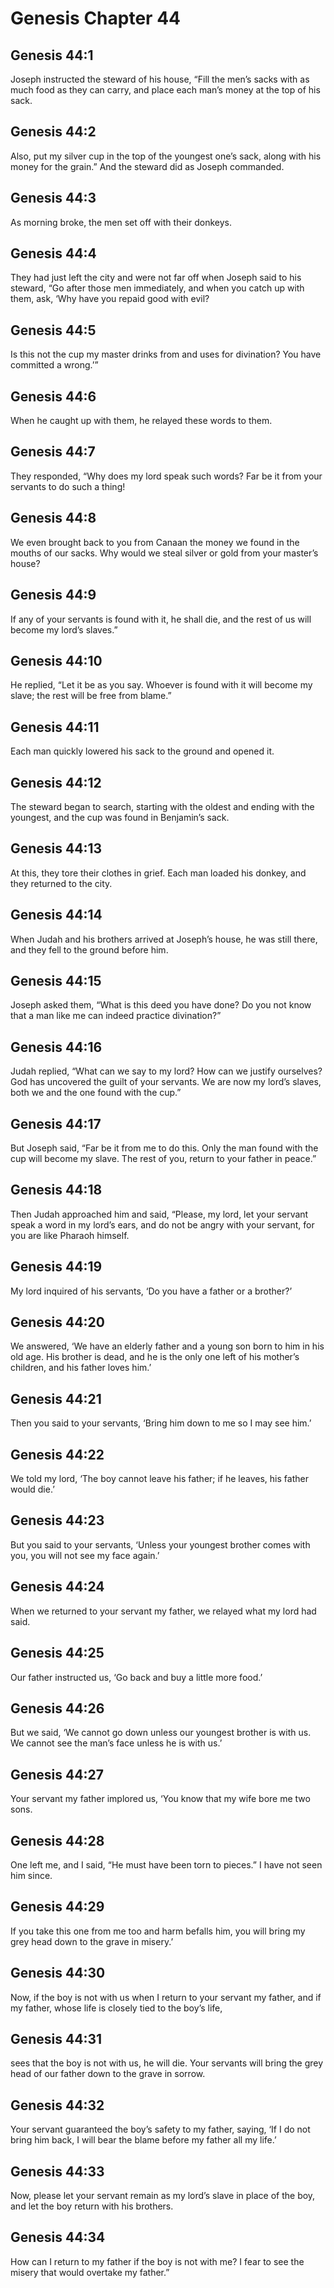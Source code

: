 # Genesis Chapter 44

## Genesis 44:1

Joseph instructed the steward of his house, “Fill the men’s sacks with as much food as they can carry, and place each man’s money at the top of his sack.

## Genesis 44:2

Also, put my silver cup in the top of the youngest one’s sack, along with his money for the grain.” And the steward did as Joseph commanded.

## Genesis 44:3

As morning broke, the men set off with their donkeys.

## Genesis 44:4

They had just left the city and were not far off when Joseph said to his steward, “Go after those men immediately, and when you catch up with them, ask, ‘Why have you repaid good with evil?

## Genesis 44:5

Is this not the cup my master drinks from and uses for divination? You have committed a wrong.’”

## Genesis 44:6

When he caught up with them, he relayed these words to them.

## Genesis 44:7

They responded, “Why does my lord speak such words? Far be it from your servants to do such a thing!

## Genesis 44:8

We even brought back to you from Canaan the money we found in the mouths of our sacks. Why would we steal silver or gold from your master’s house?

## Genesis 44:9

If any of your servants is found with it, he shall die, and the rest of us will become my lord’s slaves.”

## Genesis 44:10

He replied, “Let it be as you say. Whoever is found with it will become my slave; the rest will be free from blame.”

## Genesis 44:11

Each man quickly lowered his sack to the ground and opened it.

## Genesis 44:12

The steward began to search, starting with the oldest and ending with the youngest, and the cup was found in Benjamin’s sack.

## Genesis 44:13

At this, they tore their clothes in grief. Each man loaded his donkey, and they returned to the city.

## Genesis 44:14

When Judah and his brothers arrived at Joseph’s house, he was still there, and they fell to the ground before him.

## Genesis 44:15

Joseph asked them, “What is this deed you have done? Do you not know that a man like me can indeed practice divination?”

## Genesis 44:16

Judah replied, “What can we say to my lord? How can we justify ourselves? God has uncovered the guilt of your servants. We are now my lord’s slaves, both we and the one found with the cup.”

## Genesis 44:17

But Joseph said, “Far be it from me to do this. Only the man found with the cup will become my slave. The rest of you, return to your father in peace.”

## Genesis 44:18

Then Judah approached him and said, “Please, my lord, let your servant speak a word in my lord’s ears, and do not be angry with your servant, for you are like Pharaoh himself.

## Genesis 44:19

My lord inquired of his servants, ‘Do you have a father or a brother?’

## Genesis 44:20

We answered, ‘We have an elderly father and a young son born to him in his old age. His brother is dead, and he is the only one left of his mother’s children, and his father loves him.’

## Genesis 44:21

Then you said to your servants, ‘Bring him down to me so I may see him.’

## Genesis 44:22

We told my lord, ‘The boy cannot leave his father; if he leaves, his father would die.’

## Genesis 44:23

But you said to your servants, ‘Unless your youngest brother comes with you, you will not see my face again.’

## Genesis 44:24

When we returned to your servant my father, we relayed what my lord had said.

## Genesis 44:25

Our father instructed us, ‘Go back and buy a little more food.’

## Genesis 44:26

But we said, ‘We cannot go down unless our youngest brother is with us. We cannot see the man’s face unless he is with us.’

## Genesis 44:27

Your servant my father implored us, ‘You know that my wife bore me two sons.

## Genesis 44:28

One left me, and I said, “He must have been torn to pieces.” I have not seen him since.

## Genesis 44:29

If you take this one from me too and harm befalls him, you will bring my grey head down to the grave in misery.’

## Genesis 44:30

Now, if the boy is not with us when I return to your servant my father, and if my father, whose life is closely tied to the boy’s life,

## Genesis 44:31

sees that the boy is not with us, he will die. Your servants will bring the grey head of our father down to the grave in sorrow.

## Genesis 44:32

Your servant guaranteed the boy’s safety to my father, saying, ‘If I do not bring him back, I will bear the blame before my father all my life.’

## Genesis 44:33

Now, please let your servant remain as my lord’s slave in place of the boy, and let the boy return with his brothers.

## Genesis 44:34

How can I return to my father if the boy is not with me? I fear to see the misery that would overtake my father.”
